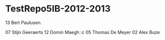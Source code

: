 TestRepo5IB-2012-2013
=====================
13 Bert Paulusen.

07 Stijn Geeraerts
12 Domin Maegh :c
05 Thomas De Meyer
02 Alex Buze
